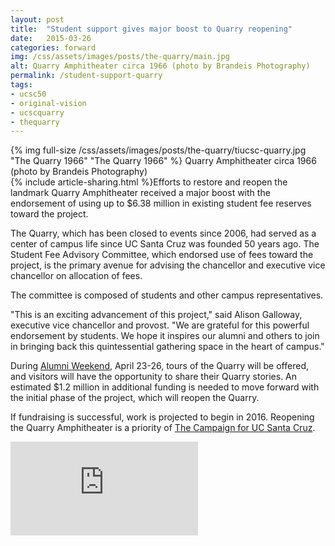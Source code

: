 ```yaml
---
layout: post
title:  "Student support gives major boost to Quarry reopening"
date:   2015-03-26
categories: forward
img: /css/assets/images/posts/the-quarry/main.jpg
alt: Quarry Amphitheater circa 1966 (photo by Brandeis Photography) 
permalink: /student-support-quarry
tags: 
- ucsc50
- original-vision
- ucscquarry
- thequarry
---
```


<div class="caption"> {% img full-size /css/assets/images/posts/the-quarry/tiucsc-quarry.jpg "The Quarry 1966" "The Quarry 1966" %} Quarry Amphitheater circa 1966 (photo by Brandeis Photography)</div>{% include article-sharing.html %}Efforts to restore and reopen the landmark Quarry Amphitheater received a major boost with the endorsement of using up to $6.38 million in existing student fee reserves toward the project.

The Quarry, which has been closed to events since 2006, had served as a center of campus life since UC Santa Cruz was founded 50 years ago. The Student Fee Advisory Committee, which endorsed use of fees toward the project, is the primary avenue for advising the chancellor and executive vice chancellor on allocation of fees.

The committee is composed of students and other campus representatives.

"This is an exciting advancement of this project," said Alison Galloway, executive vice chancellor and provost. "We are grateful for this powerful endorsement by students. We hope it inspires our alumni and others to join in bringing back this quintessential gathering space in the heart of campus."

During [Alumni Weekend](http://50years.ucsc.edu/alumniweekend2015/), April 23-26, tours of the Quarry will be offered, and visitors will have the opportunity to share their Quarry stories. An estimated $1.2 million in additional funding is needed to move forward with the initial phase of the project, which will reopen the Quarry.

If fundraising is successful, work is projected to begin in 2016. Reopening the Quarry Amphitheater is a priority of [The Campaign for UC Santa Cruz](http://campaign.ucsc.edu).

<iframe src="https://www.youtube.com/embed/PZ2jZCfSi8k" frameborder="0" webkitallowfullscreen mozallowfullscreen allowfullscreen class="iframe-youtube"></iframe>
